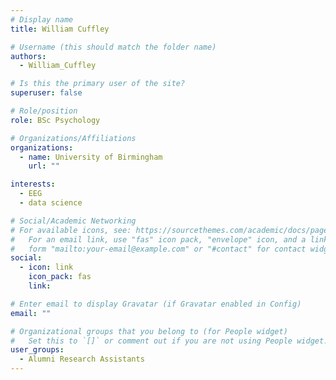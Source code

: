 ```yaml
---
# Display name
title: William Cuffley

# Username (this should match the folder name)
authors:
  - William_Cuffley

# Is this the primary user of the site?
superuser: false

# Role/position
role: BSc Psychology

# Organizations/Affiliations
organizations:
  - name: University of Birmingham
    url: ""

interests:
  - EEG
  - data science

# Social/Academic Networking
# For available icons, see: https://sourcethemes.com/academic/docs/page-builder/#icons
#   For an email link, use "fas" icon pack, "envelope" icon, and a link in the
#   form "mailto:your-email@example.com" or "#contact" for contact widget.
social:
  - icon: link
    icon_pack: fas
    link:

# Enter email to display Gravatar (if Gravatar enabled in Config)
email: ""

# Organizational groups that you belong to (for People widget)
#   Set this to `[]` or comment out if you are not using People widget.
user_groups:
  - Alumni Research Assistants
---
```

